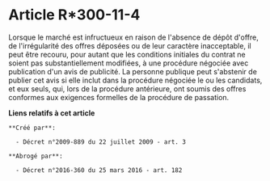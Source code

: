 # Article R*300-11-4

Lorsque le marché est infructueux en raison de l'absence de dépôt d'offre, de l'irrégularité des offres déposées ou de leur
caractère inacceptable, il peut être recouru, pour autant que les conditions initiales du contrat ne soient pas
substantiellement modifiées, à une procédure négociée avec publication d'un avis de publicité. La personne publique peut
s'abstenir de publier cet avis si elle inclut dans la procédure négociée le ou les candidats, et eux seuls, qui, lors de la
procédure antérieure, ont soumis des offres conformes aux exigences formelles de la procédure de passation.

**Liens relatifs à cet article**

	**Créé par**:

	  - Décret n°2009-889 du 22 juillet 2009 - art. 3

	**Abrogé par**:

	  - Décret n°2016-360 du 25 mars 2016 - art. 182
